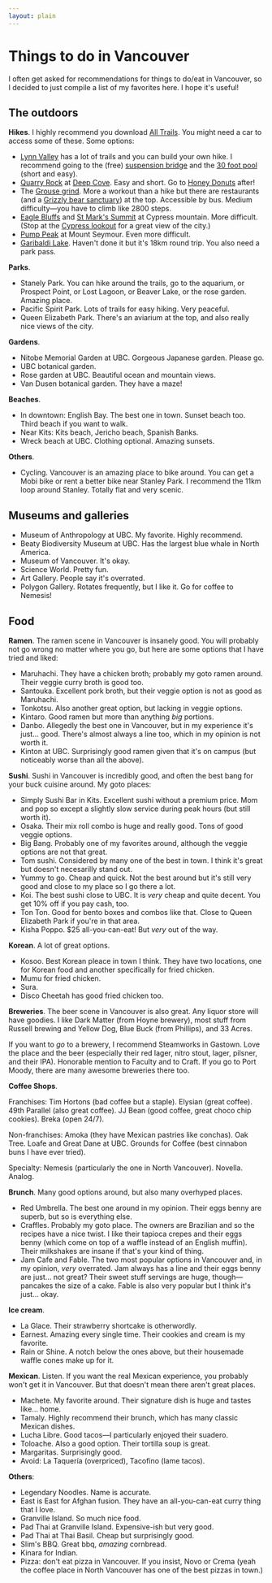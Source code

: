 ```yaml
---
layout: plain
---
```

# Things to do in Vancouver

I often get asked for recommendations
for things to do/eat in Vancouver,
so I decided to just compile a list of my favorites here.
I hope it's useful!

## The outdoors

**Hikes**.
I highly recommend you download [All Trails](https://www.alltrails.com/).
You might need a car to access some of these.
Some options:
- [Lynn Valley](https://www.alltrails.com/parks/canada/british-columbia/lynn-headwaters-regional-park) 
has a lot of trails and you can build your own hike.
I recommend going to the (free) 
[suspension bridge](https://lynncanyon.ca/tour/suspension-bridge/)
and the [30 foot pool](https://lynncanyon.ca/30-foot-pool/)
(short and easy).
- [Quarry Rock](https://www.alltrails.com/trail/canada/british-columbia/quarry-rock-baden-powell-from-deep-cove) 
at [Deep Cove](https://maps.app.goo.gl/wySk4U4FNjPczMDP8).
Easy and short. Go to [Honey Donuts](https://honeydoughnuts.com/) after!
- The [Grouse grind](https://www.grousemountain.com/grousegrind).
More a workout than a hike but there are restaurants 
(and a [Grizzly bear sanctuary](https://www.grousemountain.com/wildlife-refuge))
at the top. Accessible by bus.
Medium difficulty&mdash;you have to climb like 2800 steps.
- [Eagle Bluffs](https://www.alltrails.com/trail/canada/british-columbia/eagleridge-bluffs-via-black-mountain-trail)
and [St Mark's Summit](https://www.alltrails.com/trail/canada/british-columbia/saint-marks-summit)
at Cypress mountain. More difficult. 
(Stop at the [Cypress lookout](https://g.co/kgs/5rmiJ5P)
for a great view of the city.)
- [Pump Peak](https://www.alltrails.com/trail/canada/british-columbia/pump-peak)
at Mount Seymour. Even more difficult.
- [Garibaldi Lake](https://www.alltrails.com/trail/canada/british-columbia/garibaldi-lake--2).
Haven't done it but it's 18km round trip. You also need a park pass.

**Parks**.
- Stanely Park. You can hike around the trails,
go to the aquarium,
or Prospect Point,
or Lost Lagoon,
or Beaver Lake,
or the rose garden. Amazing place.
- Pacific Spirit Park.
Lots of trails for easy hiking.
Very peaceful.
- Queen Elizabeth Park.
There's an aviarium at the top,
and also really nice views of the city.

**Gardens**.
- Nitobe Memorial Garden at UBC.
Gorgeous Japanese garden. Please go.
- UBC botanical garden.
- Rose garden at UBC. Beautiful ocean and mountain views.
- Van Dusen botanical garden. They have a maze!

**Beaches**.
- In downtown: English Bay. The best one in town. 
Sunset beach too. Third beach if you want to walk.
- Near Kits: Kits beach, Jericho beach, Spanish Banks. 
- Wreck beach at UBC. Clothing optional. Amazing sunsets.

**Others**.
- Cycling. Vancouver is an amazing place to bike around.
You can get a Mobi bike
or rent a better bike near Stanley Park.
I recommend the 11km loop around Stanley.
Totally flat and very scenic.

## Museums and galleries
- Museum of Anthropology at UBC. My favorite. Highly recommend.
- Beaty Biodiversity Museum at UBC. Has the largest blue whale in North America.
- Museum of Vancouver. It's okay.
- Science World. Pretty fun.
- Art Gallery. People say it's overrated.
- Polygon Gallery. Rotates frequently, but I like it. Go for coffee to Nemesis!


## Food

**Ramen**.
The ramen scene in Vancouver is insanely good.
You will probably not go wrong no matter where you go,
but here are some options that I have tried and liked:
- Maruhachi. They have a chicken broth; probably my goto ramen around. 
Their veggie curry broth is good too.
- Santouka. Excellent pork broth, but their veggie option is not as good as Maruhachi.
- Tonkotsu. Also another great option, but lacking in veggie options.
- Kintaro. Good ramen but more than anything *big* portions.
- Danbo. Allegedly the best one in Vancouver, but in my experience it's just... good. 
There's almost always a line too, which in my opinion is not worth it.
- Kinton at UBC. Surprisingly good ramen given that it's on campus 
(but noticeably worse than all the above).

**Sushi**.
Sushi in Vancouver is incredibly good, 
and often the best bang for your buck cuisine around.
My goto places:
- Simply Sushi Bar in Kits. Excellent sushi without a premium price.
Mom and pop so except a slightly slow service during peak hours 
(but still worth it).
- Osaka. Their mix roll combo is huge and really good. Tons of good veggie options.
- Big Bang. Probably one of my favorites around, 
although the veggie options are not that great.
- Tom sushi. Considered by many one of the best in town. 
I think it's great but doesn't necesarilly stand out.
- Yummy to go. Cheap and quick. 
Not the best around but it's still very good and close to my place so I go there a lot.
- Koi. The best sushi close to UBC. It is *very* cheap and quite decent.
You get 10% off if you pay cash, too.
- Ton Ton. Good for bento boxes and combos like that. 
Close to Queen Elizabeth Park if you're in that area.
- Kisha Poppo. $25 all-you-can-eat! But *very* out of the way.

**Korean**.
A lot of great options.
- Kosoo. Best Korean pleace in town I think.
They have two locations, one for Korean food and another
specifically for fried chicken.
- Mumu for fried chicken.
- Sura.
- Disco Cheetah has good fried chicken too.

**Breweries**.
The beer scene in Vancouver is also great.
Any liquor store will have goodies.
I like Dark Matter (from Hoyne brewery),
most stuff from Russell brewing
and Yellow Dog,
Blue Buck (from Phillips),
and 33 Acres.

If you want to *go* to a brewery,
I recommend Steamworks in Gastown. Love the place and the beer
(especially their red lager, nitro stout, lager, pilsner, and their IPA).
Honorable mention to Faculty and to Craft.
If you go to Port Moody, there are many awesome breweries there too.


**Coffee Shops**.

Franchises:
Tim Hortons (bad coffee but a staple).
Elysian (great coffee).
49th Parallel (also great coffee).
JJ Bean (good coffee, great choco chip cookies).
Breka (open 24/7).

Non-franchises:
Amoka (they have Mexican pastries like conchas).
Oak Tree. Loafe and Great Dane at UBC.
Grounds for Coffee (best cinnabon buns I have ever tried).

Specialty: Nemesis (particularly the one in North Vancouver).
Novella. Analog.

**Brunch**.
Many good options around,
but also many overhyped places.
- Red Umbrella. The best one around in my opinion.
Their eggs benny are superb, but so is everything else.
- Craffles. Probably my goto place. The owners are Brazilian
and so the recipes have a nice twist.
I like their tapioca crepes and their eggs benny 
(which come on top of a waffle instead of an English muffin).
Their milkshakes are insane if that's your kind of thing.
- Jam Cafe and Fable. The two most popular options in Vancouver and,
in my opinion, *very* overrated.
Jam always has a line and their eggs benny are just... not great?
Their sweet stuff servings are huge, though&mdash;pancakes the size of a cake.
Fable is also very popular but I think it's just... okay.

**Ice cream**.
- La Glace. Their strawberry shortcake is otherwordly.
- Earnest. Amazing every single time. Their cookies and cream is my favorite.
- Rain or Shine. A notch below the ones above,
but their housemade waffle cones make up for it.

**Mexican**.
Listen. If you want the real Mexican experience,
you probably won't get it in Vancouver.
But that doesn't mean there aren't great places.
- Machete. My favorite around. Their signature dish is huge and tastes like... home.
- Tamaly. Highly recommend their brunch, which has many classic Mexican dishes.
- Lucha Libre. Good tacos&mdash;I particularly enjoyed their suadero.
- Toloache. Also a good option. Their tortilla soup is great.
- Margaritas. Surprisingly good.
- Avoid: La Taquería (overpriced), Tacofino (lame tacos).

**Others**:
- Legendary Noodles. Name is accurate.
- East is East for Afghan fusion. 
They have an all-you-can-eat curry thing that I love.
- Granville Island. So much nice food.
- Pad Thai at Granville Island. Expensive-ish but very good.
- Pad Thai at Thai Basil. Cheap but surprisingly good.
- Slim's BBQ. Great bbq, *amazing* cornbread.
- Kinara for Indian.
- Pizza: don't eat pizza in Vancouver. If you insist, Novo or Crema 
(yeah the coffee place in North Vancouver has one of the best pizzas in town.)